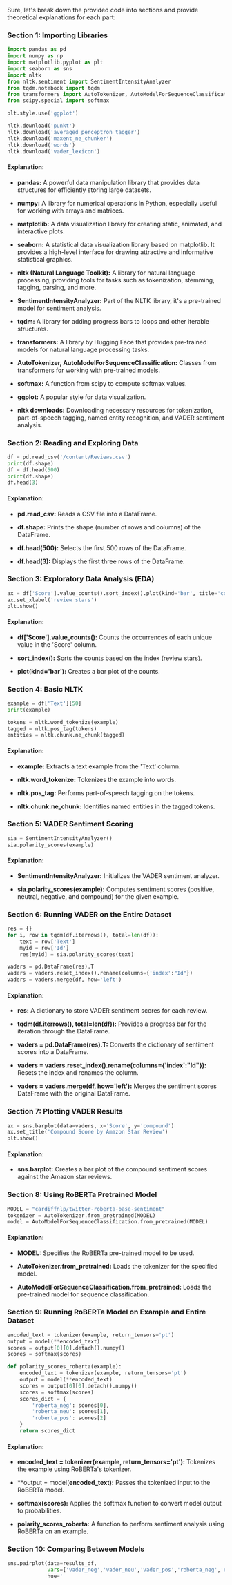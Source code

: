 Sure, let's break down the provided code into sections and provide theoretical explanations for each part:

### Section 1: Importing Libraries

```python
import pandas as pd
import numpy as np
import matplotlib.pyplot as plt
import seaborn as sns
import nltk
from nltk.sentiment import SentimentIntensityAnalyzer
from tqdm.notebook import tqdm
from transformers import AutoTokenizer, AutoModelForSequenceClassification
from scipy.special import softmax

plt.style.use('ggplot')

nltk.download('punkt')
nltk.download('averaged_perceptron_tagger')
nltk.download('maxent_ne_chunker')
nltk.download('words')
nltk.download('vader_lexicon')
```

#### Explanation:

- **pandas:** A powerful data manipulation library that provides data structures for efficiently storing large datasets.

- **numpy:** A library for numerical operations in Python, especially useful for working with arrays and matrices.

- **matplotlib:** A data visualization library for creating static, animated, and interactive plots.

- **seaborn:** A statistical data visualization library based on matplotlib. It provides a high-level interface for drawing attractive and informative statistical graphics.

- **nltk (Natural Language Toolkit):** A library for natural language processing, providing tools for tasks such as tokenization, stemming, tagging, parsing, and more.

- **SentimentIntensityAnalyzer:** Part of the NLTK library, it's a pre-trained model for sentiment analysis.

- **tqdm:** A library for adding progress bars to loops and other iterable structures.

- **transformers:** A library by Hugging Face that provides pre-trained models for natural language processing tasks.

- **AutoTokenizer, AutoModelForSequenceClassification:** Classes from transformers for working with pre-trained models.

- **softmax:** A function from scipy to compute softmax values.

- **ggplot:** A popular style for data visualization.

- **nltk downloads:** Downloading necessary resources for tokenization, part-of-speech tagging, named entity recognition, and VADER sentiment analysis.

### Section 2: Reading and Exploring Data

```python
df = pd.read_csv('/content/Reviews.csv')
print(df.shape)
df = df.head(500)
print(df.shape)
df.head(3)
```

#### Explanation:

- **pd.read_csv:** Reads a CSV file into a DataFrame.

- **df.shape:** Prints the shape (number of rows and columns) of the DataFrame.

- **df.head(500):** Selects the first 500 rows of the DataFrame.

- **df.head(3):** Displays the first three rows of the DataFrame.

### Section 3: Exploratory Data Analysis (EDA)

```python
ax = df['Score'].value_counts().sort_index().plot(kind='bar', title='count of reviews by stars')
ax.set_xlabel('review stars')
plt.show()
```

#### Explanation:

- **df['Score'].value_counts():** Counts the occurrences of each unique value in the 'Score' column.

- **sort_index():** Sorts the counts based on the index (review stars).

- **plot(kind='bar'):** Creates a bar plot of the counts.

### Section 4: Basic NLTK

```python
example = df['Text'][50]
print(example)

tokens = nltk.word_tokenize(example)
tagged = nltk.pos_tag(tokens)
entities = nltk.chunk.ne_chunk(tagged)
```

#### Explanation:

- **example:** Extracts a text example from the 'Text' column.

- **nltk.word_tokenize:** Tokenizes the example into words.

- **nltk.pos_tag:** Performs part-of-speech tagging on the tokens.

- **nltk.chunk.ne_chunk:** Identifies named entities in the tagged tokens.

### Section 5: VADER Sentiment Scoring

```python
sia = SentimentIntensityAnalyzer()
sia.polarity_scores(example)
```

#### Explanation:

- **SentimentIntensityAnalyzer:** Initializes the VADER sentiment analyzer.

- **sia.polarity_scores(example):** Computes sentiment scores (positive, neutral, negative, and compound) for the given example.

### Section 6: Running VADER on the Entire Dataset

```python
res = {}
for i, row in tqdm(df.iterrows(), total=len(df)):
    text = row['Text']
    myid = row['Id']
    res[myid] = sia.polarity_scores(text)

vaders = pd.DataFrame(res).T
vaders = vaders.reset_index().rename(columns={'index':"Id"})
vaders = vaders.merge(df, how='left')
```

#### Explanation:

- **res:** A dictionary to store VADER sentiment scores for each review.

- **tqdm(df.iterrows(), total=len(df)):** Provides a progress bar for the iteration through the DataFrame.

- **vaders = pd.DataFrame(res).T:** Converts the dictionary of sentiment scores into a DataFrame.

- **vaders = vaders.reset_index().rename(columns={'index':"Id"}):** Resets the index and renames the column.

- **vaders = vaders.merge(df, how='left'):** Merges the sentiment scores DataFrame with the original DataFrame.

### Section 7: Plotting VADER Results

```python
ax = sns.barplot(data=vaders, x='Score', y='compound')
ax.set_title('Compound Score by Amazon Star Review')
plt.show()
```

#### Explanation:

- **sns.barplot:** Creates a bar plot of the compound sentiment scores against the Amazon star reviews.

### Section 8: Using RoBERTa Pretrained Model

```python
MODEL = "cardiffnlp/twitter-roberta-base-sentiment"
tokenizer = AutoTokenizer.from_pretrained(MODEL)
model = AutoModelForSequenceClassification.from_pretrained(MODEL)
```

#### Explanation:

- **MODEL:** Specifies the RoBERTa pre-trained model to be used.

- **AutoTokenizer.from_pretrained:** Loads the tokenizer for the specified model.

- **AutoModelForSequenceClassification.from_pretrained:** Loads the pre-trained model for sequence classification.

### Section 9: Running RoBERTa Model on Example and Entire Dataset

```python
encoded_text = tokenizer(example, return_tensors='pt')
output = model(**encoded_text)
scores = output[0][0].detach().numpy()
scores = softmax(scores)

def polarity_scores_roberta(example):
    encoded_text = tokenizer(example, return_tensors='pt')
    output = model(**encoded_text)
    scores = output[0][0].detach().numpy()
    scores = softmax(scores)
    scores_dict = {
        'roberta_neg': scores[0],
        'roberta_neu': scores[1],
        'roberta_pos': scores[2]
    }
    return scores_dict
```

#### Explanation:

- **encoded_text = tokenizer(example, return_tensors='pt'):** Tokenizes the example using RoBERTa's tokenizer.

- **output = model(**encoded_text):** Passes the tokenized input to the RoBERTa model.

- **softmax(scores):** Applies the softmax function to convert model output to probabilities.

- **polarity_scores_roberta:** A function to perform sentiment analysis using RoBERTa on an example.

### Section 10: Comparing Between Models

```python
sns.pairplot(data=results_df,
             vars=['vader_neg','vader_neu','vader_pos','roberta_neg','roberta_neu','roberta_pos'],
             hue='
